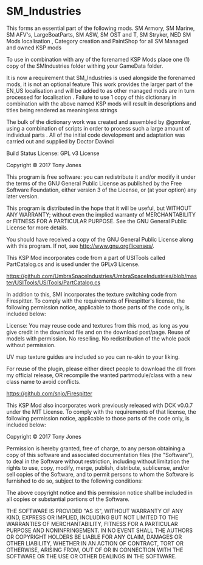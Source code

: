# SM_Industries  
This forms an essential part of the following mods. SM Armory, SM Marine, SM AFV's, LargeBoatParts, SM ASW, SM OST and T, SM Stryker, NED
SM Mods localisation , Category creation and PaintShop for all SM Managed and owned KSP mods 

To use in combination with any of the forenamed KSP Mods place one (1) copy of the SMIndustries folder withing your GameData folder.

It is now a requirement that SM_Industries is used alongside the forenamed mods, it is not an optional feature 
This work provides the larger part of the EN_US localisation and will be added to as other managed mods are in turn processed for localisation .  Failure to use 1 copy of this dictionary in combination with the above named KSP mods will result in descriptions and titles being rendered as meaningless strings 


The bulk of the dictionary work was created and assembled by @gomker, using a combination of scripts in order to process such a large amount of individual parts . All of the initial code development and adaptation was carried out and supplied by Doctor Davinci

Build Status License: GPL v3 License

Copyright © 2017 Tony Jones

This program is free software: you can redistribute it and/or modify it under the terms of the GNU General Public License as published by the Free Software Foundation, either version 3 of the License, or (at your option) any later version.

This program is distributed in the hope that it will be useful, but WITHOUT ANY WARRANTY; without even the implied warranty of MERCHANTABILITY or FITNESS FOR A PARTICULAR PURPOSE. See the GNU General Public License for more details.

You should have received a copy of the GNU General Public License along with this program. If not, see http://www.gnu.org/licenses/.

This KSP Mod incorporates code from a part of USITools called PartCatalog.cs and is used under the GPLv3 License.

https://github.com/UmbraSpaceIndustries/UmbraSpaceIndustries/blob/master/USITools/USITools/PartCatalog.cs

In addition to this, SMI incorporates the texture switching code from Firespitter. To comply with the requirements of Firespitter's license, the following permission notice, applicable to those parts of the code only, is included below:

License: You may reuse code and textures from this mod, as long as you give credit in the download file and on the download post/page. Reuse of models with permission. No reselling. No redistribution of the whole pack without permission.

UV map texture guides are included so you can re-skin to your liking.

For reuse of the plugin, please either direct people to download the dll from my official release, OR recompile the wanted partmodule/class with a new class name to avoid conflicts.

https://github.com/snjo/Firespitter

This KSP Mod also incorporates work previously released with DCK v0.0.7 under the MIT License. To comply with the requirements of that license, the following permission notice, applicable to those parts of the code only, is included below:

Copyright © 2017 Tony Jones

Permission is hereby granted, free of charge, to any person obtaining a copy of this software and associated documentation files (the "Software"), to deal in the Software without restriction, including without limitation the rights to use, copy, modify, merge, publish, distribute, sublicense, and/or sell copies of the Software, and to permit persons to whom the Software is furnished to do so, subject to the following conditions:

The above copyright notice and this permission notice shall be included in all copies or substantial portions of the Software.

THE SOFTWARE IS PROVIDED "AS IS", WITHOUT WARRANTY OF ANY KIND, EXPRESS OR IMPLIED, INCLUDING BUT NOT LIMITED TO THE WARRANTIES OF MERCHANTABILITY, FITNESS FOR A PARTICULAR PURPOSE AND NONINFRINGEMENT. IN NO EVENT SHALL THE AUTHORS OR COPYRIGHT HOLDERS BE LIABLE FOR ANY CLAIM, DAMAGES OR OTHER LIABILITY, WHETHER IN AN ACTION OF CONTRACT, TORT OR OTHERWISE, ARISING FROM, OUT OF OR IN CONNECTION WITH THE SOFTWARE OR THE USE OR OTHER DEALINGS IN THE SOFTWARE.